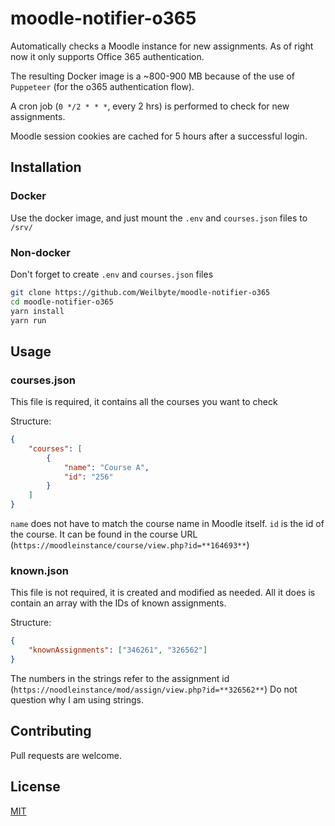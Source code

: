 # moodle-notifier-o365

Automatically checks a Moodle instance for new assignments. As of right now it only supports Office 365 authentication. 

The resulting Docker image is a ~800-900 MB because of the use of `Puppeteer` (for the o365 authentication flow). 

A cron job (`0 */2 * * *`, every 2 hrs) is performed to check for new assignments.

Moodle session cookies are cached for 5 hours after a successful login.

## Installation

### Docker
Use the docker image, and just mount the `.env` and `courses.json` files to `/srv/`

### Non-docker
Don't forget to create `.env` and `courses.json` files
```bash
git clone https://github.com/Weilbyte/moodle-notifier-o365
cd moodle-notifier-o365
yarn install
yarn run
```

## Usage

### courses.json
This file is required, it contains all the courses you want to check

Structure:
```json
{
    "courses": [
        {
            "name": "Course A",
            "id": "256"
        }
    ]
}
```

`name` does not have to match the course name in Moodle itself.
`id` is the id of the course. It can be found in the course URL (`https://moodleinstance/course/view.php?id=**164693**`)

### known.json
This file is not required, it is created and modified as needed. All it does is contain an array with the IDs of known assignments. 

Structure: 
```json
{
    "knownAssignments": ["346261", "326562"]
}
```
The numbers in the strings refer to the assignment id (`https://noodleinstance/mod/assign/view.php?id=**326562**`)
Do not question why I am using strings. 


## Contributing
Pull requests are welcome. 
## License
[MIT](https://choosealicense.com/licenses/mit/)
